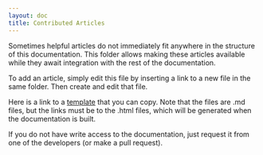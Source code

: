 ```yaml
---
layout: doc
title: Contributed Articles
---
```


Sometimes helpful articles do not immediately fit anywhere in the structure of this documentation.
This folder allows making these articles available while they await integration with the rest of the documentation.

To add an article, simply edit this file by inserting a link to a new file in the same folder.
Then create and edit that file.

Here is a link to a [template](template.html) that you can copy.
Note that the files are .md files, but the links must be to the .html files, which will be generated when the documentation is built.

If you do not have write access to the documentation, just request it from one of the developers (or make a pull request).
